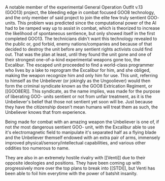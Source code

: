 A notable member of the experimental General Operation Outfit v.13 (GOO13) project, the bleeding edge in combat focused GOO8 technology, and the only member of said project to join the elite few truly sentient GOO- units. This problem was predicted since the computational power of the AI had to be ramped way up to assist in combat, which is theorized to increase the likelihood of spontaneous sentience, but only showed itself in the first completed GOO13. The technicians didn't want this technology revealed to the public or, god forbid, enemy nations/companies and because of that decided to destroy the unit before any sentient rights activists could find out. That was the plan at least, until they found the unit gone and one of their strongest one-of-a-kind experimental weapons gone too, the Excalibur. The escaped unit proceeded to find a world-class programmer who lives by a lake to reprogram the Excalibur for him, and she obliged, making the weapon recognize him and only him for use. This unit, referring to himself as the Unbeliever (or jokingly as the Ungooliever) would then form the criminal syndicate known as the GOO8 Extrication Regiment, or [[GOO8ER]]. This syndicate, as the name implies, was made for the purpose of liberating GOO- units sentient or not from unfair treatment, as it is the Unbeliever's belief that those not sentient yet soon will be. Just because they have the citizenship doesn't mean humans will treat them as such, the Unbeliever knows that from experience. 

Being made for combat with an amazing weapon the Unbeliever is one of, if not *the* most dangerous sentient GOO- unit, with the Excalibur able to use it's electromagnetic field to manipulate it's separated half as a flying blade and the Unbeliever themself endowed with an extra pair of arms, immensely improved physical/sensory/intellectual capabilities, and various other oddities too numerous to name.

They are also in an extremely hostile rivalry with [[Venti]] due to their opposite ideologies and positions. They have been coming up with progressively more over the top plans to break into [[STDI]], but Venti has been able to foil him everytime with the power of batshit insanity.